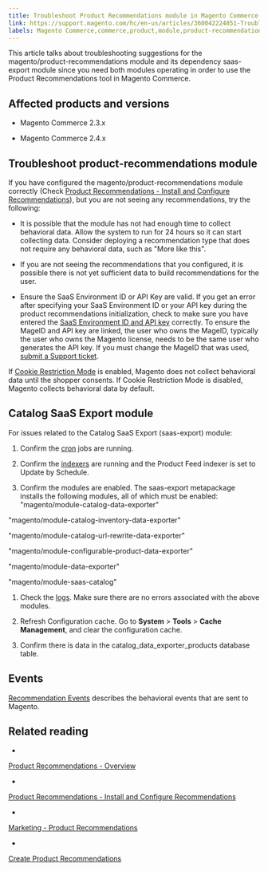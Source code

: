 ```yaml
---
title: Troubleshoot Product Recommendations module in Magento Commerce
link: https://support.magento.com/hc/en-us/articles/360042224851-Troubleshoot-Product-Recommendations-module-in-Magento-Commerce
labels: Magento Commerce,commerce,product,module,product-recommendations,recommendations,saas-export,magento/product-recommendations,2.3.x,how to,2.4.x
---
```


This article talks about troubleshooting suggestions for the magento/product-recommendations module and its dependency saas-export module since you need both modules operating in order to use the Product Recommendations tool in Magento Commerce.

## Affected products and versions

* Magento Commerce 2.3.x

* Magento Commerce 2.4.x

## Troubleshoot product-recommendations module

If you have configured the magento/product-recommendations module correctly (Check [Product Recommendations - Install and Configure Recommendations](https://devdocs.magento.com/recommendations/install-configure.html "Follow link")), but you are not seeing any recommendations, try the following:

* It is possible that the module has not had enough time to collect behavioral data. Allow the system to run for 24 hours so it can start collecting data. Consider deploying a recommendation type that does not require any behavioral data, such as "More like this".

* If you are not seeing the recommendations that you configured, it is possible there is not yet sufficient data to build recommendations for the user.

* Ensure the SaaS Environment ID or API Key are valid. If you get an error after specifying your SaaS Environment ID or your API key during the product recommendations initialization, check to make sure you have entered the [SaaS Environment ID and API key](https://docs.magento.com/m2/ce/user_guide/configuration/services/saas.html) correctly. To ensure the MageID and API key are linked, the user who owns the MageID, typically the user who owns the Magento license, needs to be the same user who generates the API key. If you must change the MageID that was used, [submit a Support ticket](https://support.magento.com/hc/en-us/articles/360019088251).

If [Cookie Restriction Mode](https://docs.magento.com/m2/ce/user_guide/stores/compliance-cookie-restriction-mode.html) is enabled, Magento does not collect behavioral data until the shopper consents. If Cookie Restriction Mode is disabled, Magento collects behavioral data by default.

## Catalog SaaS Export module

For issues related to the Catalog SaaS Export (saas-export) module:

1. Confirm the [cron](https://devdocs.magento.com/guides/v2.3/config-guide/cli/config-cli-subcommands-cron.html) jobs are running.

1. Confirm the [indexers](https://devdocs.magento.com/guides/v2.3/config-guide/cli/config-cli-subcommands-index.html) are running and the Product Feed indexer is set to Update by Schedule.

1. Confirm the modules are enabled. The saas-export metapackage installs the following modules, all of which must be enabled:
 "magento/module-catalog-data-exporter" 

 "magento/module-catalog-inventory-data-exporter" 

 "magento/module-catalog-url-rewrite-data-exporter" 

 "magento/module-configurable-product-data-exporter" 

 "magento/module-data-exporter" 

 "magento/module-saas-catalog" 

1. Check the [logs](https://devdocs.magento.com/guides/v2.3/config-guide/cli/logging.html). Make sure there are no errors associated with the above modules.

10. Refresh Configuration cache. Go to **System** > **Tools** > **Cache Management**, and clear the configuration cache.

12. Confirm there is data in the catalog\_data\_exporter\_products database table.

## Events

[Recommendation Events](https://devdocs.magento.com/recommendations/verify.html) describes the behavioral events that are sent to Magento.

## Related reading

* 
[Product Recommendations - Overview](https://devdocs.magento.com/recommendations/product-recs.html "Follow link")

* 
[Product Recommendations - Install and Configure Recommendations](https://devdocs.magento.com/recommendations/install-configure.html "Follow link")

* 
[Marketing - Product Recommendations](https://docs.magento.com/m2/ee/user_guide/marketing/product-recommendations.html "Follow link")

* 
[Create Product Recommendations](https://docs.magento.com/m2/ee/user_guide/marketing/create-new-rec.html "Follow link")

